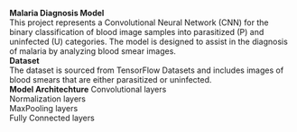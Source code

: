 <b>Malaria Diagnosis Model</b><br/>
This project represents a Convolutional Neural Network (CNN) for the binary classification of blood image samples into parasitized (P) and uninfected (U) categories. The model is designed to assist in the diagnosis of malaria by analyzing blood smear images. <br/>
<b>Dataset</b><br/>
The dataset is sourced from TensorFlow Datasets and includes images of blood smears that are either parasitized or uninfected.<br/>
<b>Model Architechture</b>
Convolutional layers<br/>
Normalization layers<br/>
MaxPooling layers<br/>
Fully Connected layers<br/>




